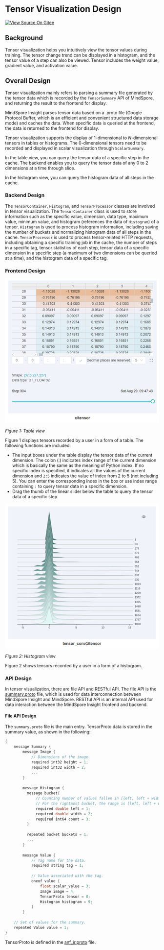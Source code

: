 # Tensor Visualization Design

[![View Source On Gitee](https://mindspore-website.obs.cn-north-4.myhuaweicloud.com/website-images/r2.3.0/resource/_static/logo_source_en.svg)](https://gitee.com/mindspore/docs/blob/r2.3.0/docs/mindinsight/docs/source_en/tensor_visual_design.md)

## Background

Tensor visualization helps you intuitively view the tensor values during training. The tensor change trend can be displayed in a histogram, and the tensor value of a step can also be viewed. Tensor includes the weight value, gradient value, and activation value.

## Overall Design

Tensor visualization mainly refers to parsing a summary file generated by the tensor data which is recorded by the `TensorSummary` API of MindSpore, and returning the result to the frontend for display.

MindSpore Insight parses tensor data based on a .proto file (Google Protocol Buffer, which is an efficient and convenient structured data storage mode) and caches the data. When specific data is queried at the frontend, the data is returned to the frontend for display.

Tensor visualization supports the display of 1-dimensional to *N*-dimensional tensors in tables or histograms. The 0-dimensional tensors need to be recorded and displayed in scalar visualization through `ScalarSummary`.

In the table view, you can query the tensor data of a specific step in the cache. The backend enables you to query the tensor data of any 0 to 2 dimensions at a time through slice.

In the histogram view, you can query the histogram data of all steps in the cache.

### Backend Design

The `TensorContainer`, `Histogram`, and `TensorProcessor` classes are involved in tensor visualization. The `TensorContainer` class is used to store information such as the specific value, dimension, data type, maximum value, minimum value, and histogram (references the data of `Histogram`) of a tensor. `Histogram` is used to process histogram information, including saving the number of buckets and normalizing histogram data of all steps in the cache. `TensorProcessor` is used to process tensor-related HTTP requests, including obtaining a specific training job in the cache, the number of steps in a specific tag, tensor statistics of each step, tensor data of a specific dimension in a specific step (a maximum of two dimensions can be queried at a time), and the histogram data of a specific tag.

### Frontend Design

![tensor_table.png](./images/tensor_table.png)

*Figure 1: Table view*

Figure 1 displays tensors recorded by a user in a form of a table. The following functions are included:

- The input boxes under the table display the tensor data of the current dimension. The colon (:) indicates index range of the current dimension which is basically the same as the meaning of Python index. If no specific index is specified, it indicates all the values of the current dimension and `2:5` indicates the value of index from 2 to 5 (not including 5). You can enter the corresponding index in the box or use index range containing `:` to query tensor data in a specific dimension.
- Drag the thumb of the linear slider below the table to query the tensor data of a specific step.

![tensor_histogram.png](./images/tensor_histogram.png)

*Figure 2: Histogram view*

Figure 2 shows tensors recorded by a user in a form of a histogram.

### API Design

In tensor visualization, there are file API and RESTful API. The file API is the [summary.proto](https://gitee.com/mindspore/mindspore/blob/v2.3.0/mindspore/ccsrc/utils/summary.proto) file, which is used for data interconnection between MindSpore Insight and MindSpore. RESTful API is an internal API used for data interaction between the MindSpore Insight frontend and backend.

#### File API Design

The `summary.proto` file is the main entry. TensorProto data is stored in the summary value, as shown in the following:

```cpp
{
    message Summary {
        message Image {
            // Dimensions of the image.
            required int32 height = 1;
            required int32 width = 2;
            ...
        }

        message Histogram {
          message bucket{
              // Counting number of values fallen in [left, left + width).
              // For the rightmost bucket, the range is [left, left + width].
              required double left = 1;
              required double width = 2;
              required int64 count = 3;
          }

          repeated bucket buckets = 1;
          ...
        }

        message Value {
            // Tag name for the data.
            required string tag = 1;

            // Value associated with the tag.
            oneof value {
                float scalar_value = 3;
                Image image = 4;
                TensorProto tensor = 8;
                Histogram histogram = 9;
            }
        }

    // Set of values for the summary.
    repeated Value value = 1;
}
```

TensorProto is defined in the [anf_ir.proto](https://gitee.com/mindspore/mindspore/blob/v2.3.0/mindspore/ccsrc/utils/anf_ir.proto) file.
